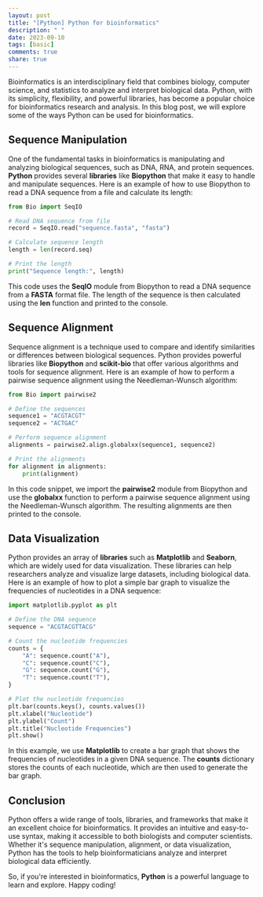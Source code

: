 ```yaml
---
layout: post
title: "[Python] Python for bioinformatics"
description: " "
date: 2023-09-10
tags: [basic]
comments: true
share: true
---
```


Bioinformatics is an interdisciplinary field that combines biology, computer science, and statistics to analyze and interpret biological data. Python, with its simplicity, flexibility, and powerful libraries, has become a popular choice for bioinformatics research and analysis. In this blog post, we will explore some of the ways Python can be used for bioinformatics.

## Sequence Manipulation

One of the fundamental tasks in bioinformatics is manipulating and analyzing biological sequences, such as DNA, RNA, and protein sequences. **Python** provides several **libraries** like **Biopython** that make it easy to handle and manipulate sequences. Here is an example of how to use Biopython to read a DNA sequence from a file and calculate its length:

```python
from Bio import SeqIO

# Read DNA sequence from file
record = SeqIO.read("sequence.fasta", "fasta")

# Calculate sequence length
length = len(record.seq)

# Print the length
print("Sequence length:", length)
```

This code uses the **SeqIO** module from Biopython to read a DNA sequence from a **FASTA** format file. The length of the sequence is then calculated using the **len** function and printed to the console.

## Sequence Alignment

Sequence alignment is a technique used to compare and identify similarities or differences between biological sequences. Python provides powerful libraries like **Biopython** and **scikit-bio** that offer various algorithms and tools for sequence alignment. Here is an example of how to perform a pairwise sequence alignment using the Needleman-Wunsch algorithm:

```python
from Bio import pairwise2

# Define the sequences
sequence1 = "ACGTACGT"
sequence2 = "ACTGAC"

# Perform sequence alignment
alignments = pairwise2.align.globalxx(sequence1, sequence2)

# Print the alignments
for alignment in alignments:
    print(alignment)
```

In this code snippet, we import the **pairwise2** module from Biopython and use the **globalxx** function to perform a pairwise sequence alignment using the Needleman-Wunsch algorithm. The resulting alignments are then printed to the console.

## Data Visualization

Python provides an array of **libraries** such as **Matplotlib** and **Seaborn**, which are widely used for data visualization. These libraries can help researchers analyze and visualize large datasets, including biological data. Here is an example of how to plot a simple bar graph to visualize the frequencies of nucleotides in a DNA sequence:

```python
import matplotlib.pyplot as plt

# Define the DNA sequence
sequence = "ACGTACGTTACG"

# Count the nucleotide frequencies
counts = {
    "A": sequence.count("A"),
    "C": sequence.count("C"),
    "G": sequence.count("G"),
    "T": sequence.count("T"),
}

# Plot the nucleotide frequencies
plt.bar(counts.keys(), counts.values())
plt.xlabel("Nucleotide")
plt.ylabel("Count")
plt.title("Nucleotide Frequencies")
plt.show()
```

In this example, we use **Matplotlib** to create a bar graph that shows the frequencies of nucleotides in a given DNA sequence. The **counts** dictionary stores the counts of each nucleotide, which are then used to generate the bar graph.

## Conclusion

Python offers a wide range of tools, libraries, and frameworks that make it an excellent choice for bioinformatics. It provides an intuitive and easy-to-use syntax, making it accessible to both biologists and computer scientists. Whether it's sequence manipulation, alignment, or data visualization, Python has the tools to help bioinformaticians analyze and interpret biological data efficiently.

So, if you're interested in bioinformatics, **Python** is a powerful language to learn and explore. Happy coding!